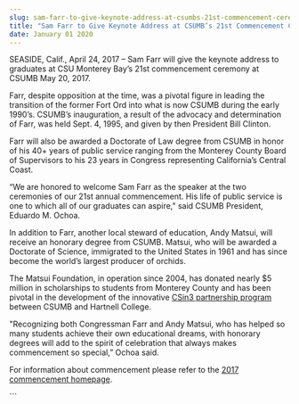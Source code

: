 ```yaml
---
slug: sam-farr-to-give-keynote-address-at-csumbs-21st-commencement-ceremony
title: "Sam Farr to Give Keynote Address at CSUMB’s 21st Commencement Ceremony"
date: January 01 2020
---
```


 
<p>
  SEASIDE, Calif., April 24, 2017 – Sam Farr will give the keynote address to
  graduates at CSU Monterey Bay’s 21st commencement ceremony at CSUMB May 20,
  2017.
</p>
<p>
  Farr, despite opposition at the time, was a pivotal figure in leading the
  transition of the former Fort Ord into what is now CSUMB during the early
  1990’s. CSUMB’s inauguration, a result of the advocacy and determination of
  Farr, was held Sept. 4, 1995, and given by then President Bill Clinton.
</p>
<p>
  Farr will also be awarded a Doctorate of Law degree from CSUMB in honor of his
  40+ years of public service ranging from the Monterey County Board of
  Supervisors to his 23 years in Congress representing California’s Central
  Coast.
</p>
<p>
  “We are honored to welcome Sam Farr as the speaker at the two ceremonies of
  our 21st annual commencement. His life of public service is one to which all
  of our graduates can aspire," said CSUMB President, Eduardo M. Ochoa.
</p>
<p>
  In addition to Farr, another local steward of education, Andy Matsui, will
  receive an honorary degree from CSUMB. Matsui, who will be awarded a Doctorate
  of Science, immigrated to the United States in 1961 and has since become the
  world’s largest producer of orchids.
</p>
<p>
  The Matsui Foundation, in operation since 2004, has donated nearly $5 million
  in scholarships to students from Monterey County and has been pivotal in the
  development of the innovative
  <a href="https://sites.google.com/site/csitin3/">CSin3 partnership program</a>
  between CSUMB and Hartnell College.
</p>
<p>
  "Recognizing both Congressman Farr and Andy Matsui, who has helped so many
  students achieve their own educational dreams, with honorary degrees will add
  to the spirit of celebration that always makes commencement so special,” Ochoa
  said.
</p>
<p>
  For information about commencement please refer to the
  <a href="https://csumb.edu/commencement">2017 commencement homepage</a>.
</p>
```
